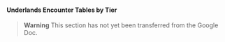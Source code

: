 #### Underlands Encounter Tables by Tier

> **Warning**
> This section has not yet been transferred from the Google Doc.
